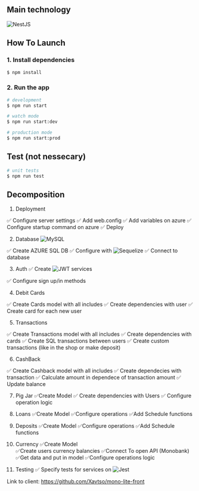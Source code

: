 ## Main technology
![NestJS](https://img.shields.io/badge/nestjs-%23E0234E.svg?style=for-the-badge&logo=nestjs&logoColor=white)


## How To Launch

### 1. Install dependencies
```bash
$ npm install
```

### 2. Run the app

```bash
# development
$ npm run start

# watch mode
$ npm run start:dev

# production mode
$ npm run start:prod
```

## Test (not nessecary)

```bash
# unit tests
$ npm run test

```

## Decomposition 

1. Deployment

✅ Configure server settings
✅ Add web.config
✅ Add variables on azure
✅ Configure startup command on azure
✅ Deploy

2. Database
![MySQL](https://img.shields.io/badge/mysql-%2300f.svg?style=for-the-badge&logo=mysql&logoColor=white)

✅ Create AZURE SQL DB
✅ Configure with ![Sequelize](https://img.shields.io/badge/Sequelize-52B0E7?style=for-the-badge&logo=Sequelize&logoColor=white)
✅ Connect to database

3. Auth
✅ Create ![JWT](https://img.shields.io/badge/JWT-black?style=for-the-badge&logo=JSON%20web%20tokens) services

✅ Configure sign up/in methods

4. Debit Cards

✅ Create Cards model with all includes
✅ Create dependencies with user
✅ Create card for each new user

5. Transactions

✅ Create Transactions model with all includes
✅ Create dependencies with cards 
✅ Create SQL transactions between users
✅ Create custom transactions (like in the shop or make deposit)

6. CashBack

✅ Create Cashback model with all includes
✅ Create dependecies with transaction
✅ Calculate amount in dependece of transaction amount
✅ Update balance

7. Pig Jar
✅Create Model 
✅ Create dependencies with Users
✅ Configure operation logic

8. Loans
✅Create Model 
✅Configure operations
✅Add Schedule functions

9. Deposits
✅Create Model 
✅Configure operations
✅Add Schedule functions

10. Currency
✅Create Model  
✅Create users currency balancies
✅Connect To open API (Monobank)
✅Get data and put in model
✅Configure operations logic

11. Testing
✅ Specify tests for services on ![Jest](https://img.shields.io/badge/-jest-%23C21325?style=for-the-badge&logo=jest&logoColor=white)


Link to client: https://github.com/Xavtso/mono-lite-front
 
